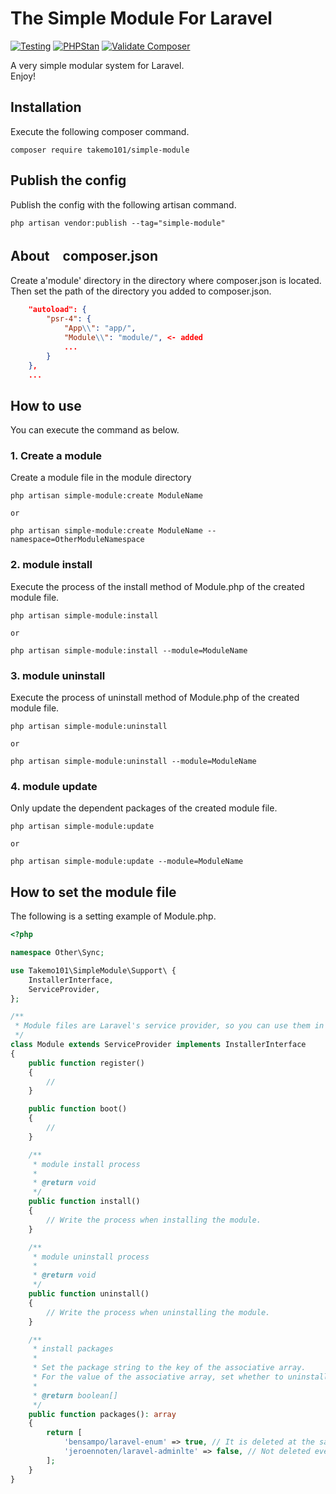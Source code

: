 # The Simple Module For Laravel

[![Testing](https://github.com/takemo101/simple-module/actions/workflows/testing.yml/badge.svg)](https://github.com/takemo101/simple-module/actions/workflows/testing.yml)
[![PHPStan](https://github.com/takemo101/simple-module/actions/workflows/phpstan.yml/badge.svg)](https://github.com/takemo101/simple-module/actions/workflows/phpstan.yml)
[![Validate Composer](https://github.com/takemo101/simple-module/actions/workflows/composer.yml/badge.svg)](https://github.com/takemo101/simple-module/actions/workflows/composer.yml)

A very simple modular system for Laravel.  
Enjoy!  

## Installation
Execute the following composer command.

```
composer require takemo101/simple-module
```

## Publish the config
Publish the config with the following artisan command.
```
php artisan vendor:publish --tag="simple-module"
```

## About　composer.json
Create a'module' directory in the directory where composer.json is located.  
Then set the path of the directory you added to composer.json.  
```json
    "autoload": {
        "psr-4": {
            "App\\": "app/",
            "Module\\": "module/", <- added
            ...
        }
    },
    ...
```

## How to use
You can execute the command as below.

### 1. Create a module
Create a module file in the module directory
```
php artisan simple-module:create ModuleName

or

php artisan simple-module:create ModuleName --namespace=OtherModuleNamespace
```

### 2. module install
Execute the process of the install method of Module.php of the created module file.
```
php artisan simple-module:install

or

php artisan simple-module:install --module=ModuleName
```

### 3. module uninstall
Execute the process of uninstall method of Module.php of the created module file.
```
php artisan simple-module:uninstall

or

php artisan simple-module:uninstall --module=ModuleName
```

### 4. module update
Only update the dependent packages of the created module file.
```
php artisan simple-module:update

or

php artisan simple-module:update --module=ModuleName
```

## How to set the module file
The following is a setting example of Module.php.
```php
<?php

namespace Other\Sync;

use Takemo101\SimpleModule\Support\ {
    InstallerInterface,
    ServiceProvider,
};

/**
 * Module files are Laravel's service provider, so you can use them in the same way.
 */
class Module extends ServiceProvider implements InstallerInterface
{
    public function register()
    {
        //
    }

    public function boot()
    {
        //
    }

    /**
     * module install process
     *
     * @return void
     */
    public function install()
    {
        // Write the process when installing the module.
    }

    /**
     * module uninstall process
     *
     * @return void
     */
    public function uninstall()
    {
        // Write the process when uninstalling the module.
    }

    /**
     * install packages
     *
     * Set the package string to the key of the associative array.
     * For the value of the associative array, set whether to uninstall or not with boolean type.
     *
     * @return boolean[]
     */
    public function packages(): array
    {
        return [
            'bensampo/laravel-enum' => true, // It is deleted at the same time as uninstalling
            'jeroennoten/laravel-adminlte' => false, // Not deleted even if uninstalled
        ];
    }
}
```
